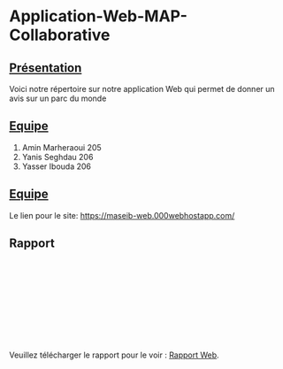 # Application-Web-MAP-Collaborative

## <u>Présentation</u>
Voici notre répertoire sur notre application Web qui permet de donner un avis sur un parc du monde

## <u>Equipe</u>
1. Amin Marheraoui 205
2. Yanis Seghdau 206
3. Yasser Ibouda 206

## <u>Equipe</u>
Le lien pour le site: https://maseib-web.000webhostapp.com/

<!-- RAPPORT -->
## Rapport
<object data="https://github.com/Yasser1080/Application-Web-MAP-Collaborative/blob/main/ressources/Rapport_Web.pdf" type="application/pdf" width="700px" height="700px">
    <embed src="https://github.com/Yasser1080/Application-Web-MAP-Collaborative/blob/main/ressources/Rapport_Web.pdf">
        <p>Veuillez télécharger le rapport pour le voir : <a href="https://github.com/Yasser1080/Application-Web-MAP-Collaborative/blob/main/ressources/Rapport_Web.pdf">Rapport Web</a>.</p>
    </embed>
</object>